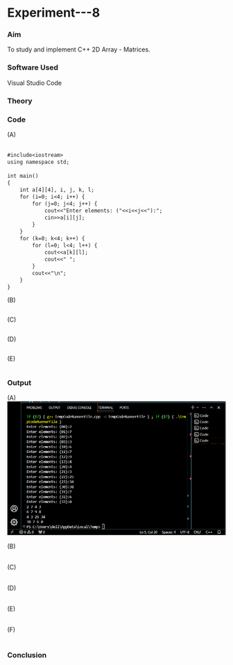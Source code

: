 # Experiment---8        

### Aim 
To study and implement C++ 2D Array - Matrices. <br> 

### Software Used 
Visual Studio Code <br> 

### Theory 

### Code 

(A) <br> 
```

#include<iostream> 
using namespace std; 

int main() 
{
    int a[4][4], i, j, k, l;
    for (i=0; i<4; i++) {
        for (j=0; j<4; j++) {
            cout<<"Enter elements: ("<<i<<j<<"):";
            cin>>a[i][j];
        }
    }
    for (k=0; k<4; k++) {
        for (l=0; l<4; l++) {
            cout<<a[k][l];
            cout<<" ";
        }
        cout<<"\n";
    }
}

```

(B) <br> 
```
```

(C) <br> 
```
```

(D) <br> 
```
```

(E) <br> 
```
```

### Output 

(A) <br> 
![](https://github.com/Shloka-Patel/Experiment---8/blob/main/Output_8A.png)

(B) <br> 
![]() 

(C) <br> 
![]() 

(D) <br> 
![]() 

(E) <br> 
![]() 

(F) <br> 
![]() 


### Conclusion 



